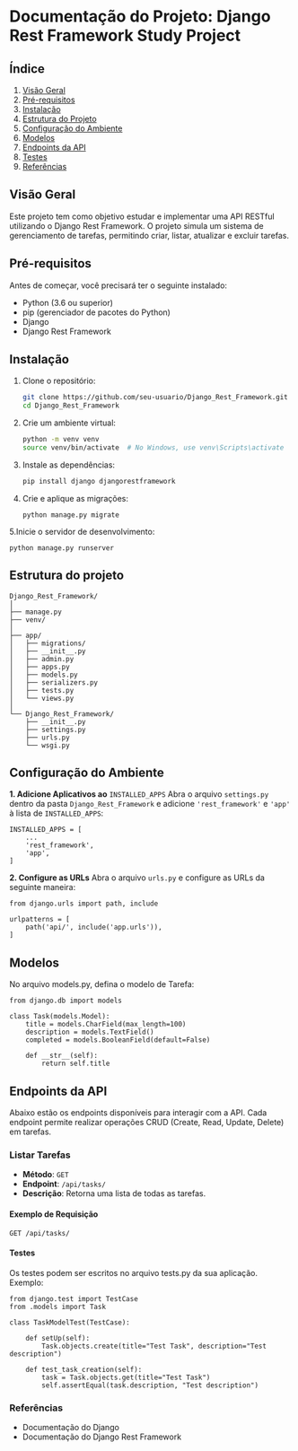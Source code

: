 # Documentação do Projeto: Django Rest Framework Study Project

## Índice

1. [Visão Geral](#visão-geral)
2. [Pré-requisitos](#pré-requisitos)
3. [Instalação](#instalação)
4. [Estrutura do Projeto](#estrutura-do-projeto)
5. [Configuração do Ambiente](#configuração-do-ambiente)
6. [Modelos](#modelos)
7. [Endpoints da API](#endpoints-da-api)
8. [Testes](#testes)
9. [Referências](#referências)

## Visão Geral

Este projeto tem como objetivo estudar e implementar uma API RESTful utilizando o Django Rest Framework. O projeto simula um sistema de gerenciamento de tarefas, permitindo criar, listar, atualizar e excluir tarefas.

## Pré-requisitos

Antes de começar, você precisará ter o seguinte instalado:

- Python (3.6 ou superior)
- pip (gerenciador de pacotes do Python)
- Django
- Django Rest Framework

## Instalação

1. Clone o repositório:

   ```bash
   git clone https://github.com/seu-usuario/Django_Rest_Framework.git
   cd Django_Rest_Framework
   ```
2. Crie um ambiente virtual:

   ```bash
   python -m venv venv
   source venv/bin/activate  # No Windows, use venv\Scripts\activate
   ```
3. Instale as dependências:
   ```bash
   pip install django djangorestframework
   ```
4. Crie e aplique as migrações:
   ```
   python manage.py migrate
   ```
5.Inicie o servidor de desenvolvimento:
   ```
   python manage.py runserver
   ```
## Estrutura do projeto
   ```
   Django_Rest_Framework/
   │
   ├── manage.py
   ├── venv/
   │
   ├── app/
   │   ├── migrations/
   │   ├── __init__.py
   │   ├── admin.py
   │   ├── apps.py
   │   ├── models.py
   │   ├── serializers.py
   │   ├── tests.py
   │   └── views.py
   │
   └── Django_Rest_Framework/
       ├── __init__.py
       ├── settings.py
       ├── urls.py
       └── wsgi.py
```
## Configuração do Ambiente

**1. Adicione Aplicativos ao** ```INSTALLED_APPS```
Abra o arquivo ```settings.py``` dentro da pasta ```Django_Rest_Framework``` e adicione ```'rest_framework'``` e ```'app'``` à lista de ```INSTALLED_APPS```:

```
INSTALLED_APPS = [
    ...
    'rest_framework',
    'app',
]
```
**2. Configure as URLs**
Abra o arquivo ```urls.py``` e configure as URLs da seguinte maneira:
```
from django.urls import path, include

urlpatterns = [
    path('api/', include('app.urls')),
]
```
## Modelos

No arquivo models.py, defina o modelo de Tarefa:
```
from django.db import models

class Task(models.Model):
    title = models.CharField(max_length=100)
    description = models.TextField()
    completed = models.BooleanField(default=False)

    def __str__(self):
        return self.title
```

## Endpoints da API

Abaixo estão os endpoints disponíveis para interagir com a API. Cada endpoint permite realizar operações CRUD (Create, Read, Update, Delete) em tarefas.

### Listar Tarefas

- **Método**: `GET`
- **Endpoint**: `/api/tasks/`
- **Descrição**: Retorna uma lista de todas as tarefas.

#### Exemplo de Requisição

```http
GET /api/tasks/
```
#### Testes

Os testes podem ser escritos no arquivo tests.py da sua aplicação. Exemplo:
```
from django.test import TestCase
from .models import Task

class TaskModelTest(TestCase):

    def setUp(self):
        Task.objects.create(title="Test Task", description="Test description")

    def test_task_creation(self):
        task = Task.objects.get(title="Test Task")
        self.assertEqual(task.description, "Test description")
```

### Referências

- Documentação do Django
- Documentação do Django Rest Framework

